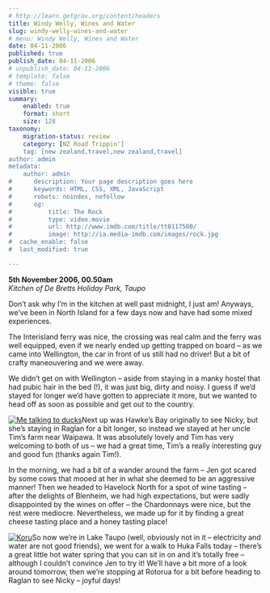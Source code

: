 ```yaml
---
# http://learn.getgrav.org/content/headers
title: Windy Welly, Wines and Water
slug: windy-welly-wines-and-water
# menu: Windy Welly, Wines and Water
date: 04-11-2006
published: true
publish_date: 04-11-2006
# unpublish_date: 04-11-2006
# template: false
# theme: false
visible: true
summary:
    enabled: true
    format: short
    size: 128
taxonomy:
    migration-status: review
    category: [NZ Road Trippin']
    tag: [new zealand,travel,new zealand,travel]
author: admin
metadata:
    author: admin
#      description: Your page description goes here
#      keywords: HTML, CSS, XML, JavaScript
#      robots: noindex, nofollow
#      og:
#          title: The Rock
#          type: video.movie
#          url: http://www.imdb.com/title/tt0117500/
#          image: http://ia.media-imdb.com/images/rock.jpg
#  cache_enable: false
#  last_modified: true

---
```


**5th November 2006, 00.50am**  
*Kitchen of De Bretts Holiday Park, Taupo*

Don’t ask why I’m in the kitchen at well past midnight, I just am! Anyways, we’ve been in North Island for a few days now and have had some mixed experiences.

The Interisland ferry was nice, the crossing was real calm and the ferry was well equipped, even if we nearly ended up getting trapped on board – as we came into Wellington, the car in front of us still had no driver! But a bit of crafty maneouvering and we were away.

We didn’t get on with Wellington – aside from staying in a manky hostel that had pubic hair in the bed (!), it was just big, dirty and noisy. I guess if we’d stayed for longer we’d have gotten to appreciate it more, but we wanted to head off as soon as possible and get out to the country.

[![](http://user47216.vs.easily.co.uk/wp-content/uploads/2008/12/1164685303_img_2300.jpg "Me talking to ducks")](http://user47216.vs.easily.co.uk/wp-content/uploads/2008/12/1164685303_img_2300.jpg)Next up was Hawke’s Bay originally to see Nicky, but she’s staying in Raglan for a bit longer, so instead we stayed at her uncle Tim’s farm near Waipawa. It was absolutely lovely and Tim has very welcoming to both of us – we had a great time, Tim’s a really interesting guy and good fun (thanks again Tim!).

In the morning, we had a bit of a wander around the farm – Jen got scared by some cows that mooed at her in what she deemed to be an aggressive manner! Then we headed to Havelock North for a spot of wine tasting – after the delights of Blenheim, we had high expectations, but were sadly disappointed by the wines on offer – the Chardonnays were nice, but the rest were mediocre. Nevertheless, we made up for it by finding a great cheese tasting place and a honey tasting place!

[![](http://user47216.vs.easily.co.uk/wp-content/uploads/2008/12/1164683652_img_2042.jpg "Koru")](http://user47216.vs.easily.co.uk/wp-content/uploads/2008/12/1164683652_img_2042.jpg)So now we’re in Lake Taupo (well, obviously not in it – electricity and water are not good friends), we went for a walk to Huka Falls today – there’s a great little hot water spring that you can sit in on and it’s totally free – although I couldn’t convince Jen to try it! We’ll have a bit more of a look around tomorrow, then we’re stopping at Rotorua for a bit before heading to Raglan to see Nicky – joyful days!